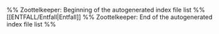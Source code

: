 %% Zoottelkeeper: Beginning of the autogenerated index file list %%
[[ENTFALL/Entfall|Entfall]]
%% Zoottelkeeper: End of the autogenerated index file list %%
